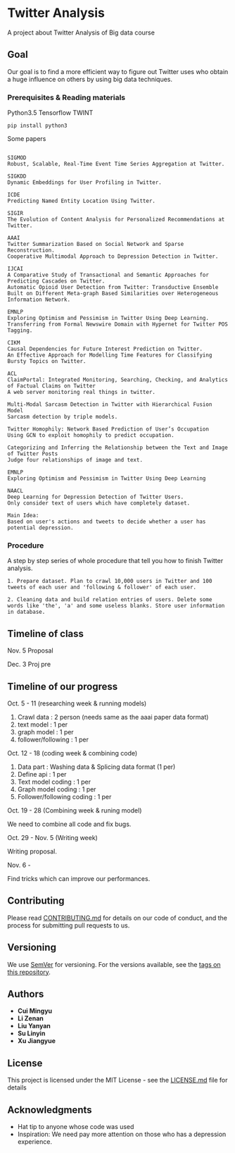 # Twitter Analysis

A project about Twitter Analysis of Big data course

## Goal

Our goal is to find a more efficient way to figure out Twitter uses who obtain a huge influence on others by using big data techniques.

### Prerequisites & Reading materials

Python3.5 Tensorflow TWINT

```
pip install python3
```

Some papers

```

SIGMOD
Robust, Scalable, Real-Time Event Time Series Aggregation at Twitter.

SIGKDD
Dynamic Embeddings for User Profiling in Twitter. 

ICDE
Predicting Named Entity Location Using Twitter.

SIGIR
The Evolution of Content Analysis for Personalized Recommendations at Twitter.

AAAI
Twitter Summarization Based on Social Network and Sparse Reconstruction.
Cooperative Multimodal Approach to Depression Detection in Twitter.

IJCAI
A Comparative Study of Transactional and Semantic Approaches for Predicting Cascades on Twitter.
Automatic Opioid User Detection from Twitter: Transductive Ensemble Built on Different Meta-graph Based Similarities over Heterogeneous Information Network.

EMNLP
Exploring Optimism and Pessimism in Twitter Using Deep Learning. 
Transferring from Formal Newswire Domain with Hypernet for Twitter POS Tagging.

CIKM
Causal Dependencies for Future Interest Prediction on Twitter. 
An Effective Approach for Modelling Time Features for Classifying Bursty Topics on Twitter.

ACL
ClaimPortal: Integrated Monitoring, Searching, Checking, and Analytics of Factual Claims on Twitter
A web server monitoring real things in twitter.

Multi-Modal Sarcasm Detection in Twitter with Hierarchical Fusion Model
Sarcasm detection by triple models.

Twitter Homophily: Network Based Prediction of User’s Occupation
Using GCN to exploit homophily to predict occupation.

Categorizing and Inferring the Relationship between the Text and Image of Twitter Posts
Judge four relationships of image and text.

EMNLP
Exploring Optimism and Pessimism in Twitter Using Deep Learning

NAACL
Deep Learning for Depression Detection of Twitter Users.
Only consider text of users which have completely dataset.
```

```
Main Idea:
Based on user's actions and tweets to decide whether a user has potential depression.
```


### Procedure

A step by step series of whole procedure that tell you how to finish Twitter analysis.



```
1. Prepare dataset. Plan to crawl 10,000 users in Twitter and 100 tweets of each user and 'following & follower' of each user.

2. Cleaning data and build relation entries of users. Delete some words like 'the', 'a' and some useless blanks. Store user information in database.
```
## Timeline of class

Nov. 5 Proposal

Dec. 3 Proj pre

## Timeline of our progress

Oct. 5 - 11 (researching week & running models)

  1. Crawl data : 2 person (needs same as the aaai paper data format)
  2. text model : 1 per
  3. graph model : 1 per
  4. follower/following : 1 per

Oct. 12 - 18 (coding week & combining code)

  1. Data part : Washing data &  Splicing data format (1 per)
  2. Define api : 1 per
  3. Text model coding : 1 per
  4. Graph model coding : 1 per 
  5. Follower/following coding : 1 per

Oct. 19 - 28 (Combining week & runing model)

  We need to combine all code and fix bugs.

Oct. 29 - Nov. 5 (Writing week)

  Writing proposal.

Nov. 6 -

  Find tricks which can improve our performances.




## Contributing

Please read [CONTRIBUTING.md](https://gist.github.com/PurpleBooth/b24679402957c63ec426) for details on our code of conduct, and the process for submitting pull requests to us.

## Versioning

We use [SemVer](http://semver.org/) for versioning. For the versions available, see the [tags on this repository](https://github.com/your/project/tags). 

## Authors

* **Cui Mingyu** 
* **Li Zenan**
* **Liu Yanyan**
* **Su Linyin**
* **Xu Jiangyue**

## License

This project is licensed under the MIT License - see the [LICENSE.md](LICENSE.md) file for details

## Acknowledgments

* Hat tip to anyone whose code was used
* Inspiration: We need pay more attention on those who has a depression experience.

